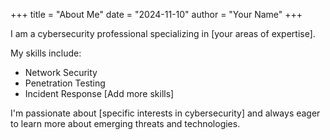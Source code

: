 
+++
title = "About Me"
date = "2024-11-10"
author = "Your Name"
+++

I am a cybersecurity professional specializing in [your areas of expertise].

My skills include:
- Network Security
- Penetration Testing
- Incident Response
[Add more skills]

I'm passionate about [specific interests in cybersecurity] and always eager to learn more about emerging threats and technologies.
